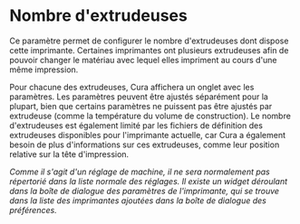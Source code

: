 Nombre d'extrudeuses
====
Ce paramètre permet de configurer le nombre d'extrudeuses dont dispose cette imprimante. Certaines imprimantes ont plusieurs extrudeuses afin de pouvoir changer le matériau avec lequel elles impriment au cours d'une même impression.

Pour chacune des extrudeuses, Cura affichera un onglet avec les paramètres. Les paramètres peuvent être ajustés séparément pour la plupart, bien que certains paramètres ne puissent pas être ajustés par extrudeuse (comme la température du volume de construction). Le nombre d'extrudeuses est également limité par les fichiers de définition des extrudeuses disponibles pour l'imprimante actuelle, car Cura a également besoin de plus d'informations sur ces extrudeuses, comme leur position relative sur la tête d'impression.

*Comme il s'agit d'un réglage de machine, il ne sera normalement pas répertorié dans la liste normale des réglages. Il existe un widget déroulant dans la boîte de dialogue des paramètres de l'imprimante, qui se trouve dans la liste des imprimantes ajoutées dans la boîte de dialogue des préférences.*
